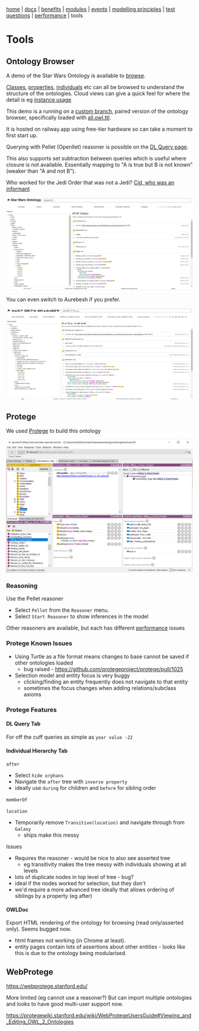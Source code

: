 [home](../) |
[docs](readme.md) |
[benefits](benefits.md) |
[modules](modularisation.md) |
[events](events.md) |
[modelling principles](modelling-principles.md) |
[test questions](test-questions.md) |
[performance](performance.md) |
tools

# Tools

## Ontology Browser

A demo of the Star Wars Ontology is available to [browse](https://star-wars-ontology.up.railway.app/).

[Classes](https://star-wars-ontology.up.railway.app/classes/),
[properties](https://star-wars-ontology.up.railway.app/objectproperties/),
[individuals](https://star-wars-ontology.up.railway.app/individuals/) etc can all be browsed to understand the structure of the ontologies.
Cloud views can give a quick feel for where the detail is eg [instance usage](https://star-wars-ontology.up.railway.app/clouds/individuals)

This demo is a running on a [custom branch](https://github.com/nickdrummond/ontology-browser/tree/Star_Wars_Ontology_static),
paired version of the ontology browser, specifically loaded with [all.owl.ttl](https://star-wars-ontology.up.railway.app/ontologies/-1715300141).

It is hosted on railway.app using free-tier hardware so can take a moment to first start up. 

Querying with Pellet (Openllet) reasoner is possible on the [DL Query page](https://star-wars-ontology.up.railway.app/dlquery/).

This also supports set subtraction between queries which is useful where closure is not available.
Essentially mapping to "A is true but B is not known" (weaker than "A and not B").

Who worked for the Jedi Order that was not a Jedi?
[Cid, who was an informant](https://star-wars-ontology.up.railway.app/dlquery/?expression=Living_thing+and+%28memberOf+value+Jedi_Order%29&minus=hadRole+some+Jedi&syntax=man&query=instances)


![Ontology browser ](at-at.png)

You can even switch to Aurebesh if you prefer.

![Ontology browser in Aurebesh](aurebesh.png)

## Protege

We used [Protege](https://protege.stanford.edu) to build this ontology

![Star Wars ontology loaded in Protege](killing_a_Krayt_Dragon.png)

### Reasoning

Use the Pellet reasoner

* Select `Pellet` from the `Reasoner` menu.
* Select `Start Reasoner` to show inferences in the model

Other reasoners are available, but each has different [performance](performance.md) issues

### Protege Known Issues

* Using Turtle as a file format means changes to base cannot be saved if other ontologies loaded 
  * bug raised - https://github.com/protegeproject/protege/pull/1025
* Selection model and entity focus is very buggy
  * clicking/finding an entity frequently does not navigate to that entity
  * sometimes the focus changes when adding relations/subclass axioms

### Protege Features

#### DL Query Tab

For off the cuff queries as simple as `year value -22`


#### Individual Hierarchy Tab

`after`
  * Select `hide orphans`
  * Navigate the `after` tree with `inverse property`
  * ideally use `during` for children and `before` for sibling order

`memberOf`

`location`
  * Temporarily remove `Transitive(location)` and navigate through from `Galaxy`
    * ships make this messy

Issues   
* Requires the reasoner - would be nice to also see asserted tree
    * eg transitivity makes the tree messy with individuals showing at all levels
* lots of duplicate nodes in top level of tree - bug?
* ideal if the nodes worked for selection, but they don't
* we'd require a more advanced tree ideally that allows ordering of siblings by a property (eg after)
    
#### OWLDoc

Export HTML rendering of the ontology for browsing (read only/asserted only).
Seems bugged now.
* html frames not working (in Chrome at least).
* entity pages contain lots of assertions about other entities - looks like this is due to the ontology being modularised.

## WebProtege

https://webprotege.stanford.edu/

More limited (eg cannot use a reasoner?)
But can import multiple ontologies and looks to have good multi-user support now.

https://protegewiki.stanford.edu/wiki/WebProtegeUsersGuide#Viewing_and_Editing_OWL_2_Ontologies
